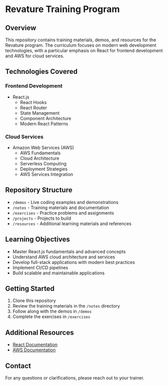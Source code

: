 # Revature Training Program

## Overview

This repository contains training materials, demos, and resources for the Revature program. The curriculum focuses on modern web development technologies, with a particular emphasis on React for frontend development and AWS for cloud services.

## Technologies Covered

### Frontend Development

- React.js
  - React Hooks
  - React Router
  - State Management
  - Component Architecture
  - Modern React Patterns

### Cloud Services

- Amazon Web Services (AWS)
  - AWS Fundamentals
  - Cloud Architecture
  - Serverless Computing
  - Deployment Strategies
  - AWS Services Integration

## Repository Structure

- `/demos` - Live coding examples and demonstrations
- `/notes` - Training materials and documentation
- `/exercises` - Practice problems and assignments
- `/projects` - Projects to build
- `/resources` - Additional learning materials and references

## Learning Objectives

- Master React.js fundamentals and advanced concepts
- Understand AWS cloud architecture and services
- Develop full-stack applications with modern best practices
- Implement CI/CD pipelines
- Build scalable and maintainable applications

## Getting Started

1. Clone this repository
2. Review the training materials in the `/notes` directory
3. Follow along with the demos in `/demos`
4. Complete the exercises in `/exercises`

## Additional Resources

- [React Documentation](https://reactjs.org/docs/getting-started.html)
- [AWS Documentation](https://docs.aws.amazon.com/)

## Contact

For any questions or clarifications, please reach out to your trainer.
